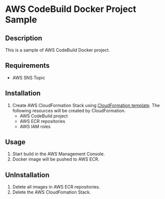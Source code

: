 # AWS CodeBuild Docker Project Sample


## Description

This is a sample of AWS CodeBuild Docker project.

## Requirements

* AWS SNS Topic

## Installation

1. Create AWS CloudFormation Stack using [CloudFormation template](./cloudformation/codebuild-project.yml). The following resources will be created by CloudFormation.
    * AWS CodeBuild project
    * AWS ECR repositories
    * AWS IAM roles

## Usage

1. Start build in the AWS Management Console.
1. Docker image will be pushed to AWS ECR.

## UnInstallation

1. Delete all images in AWS ECR repositories.
1. Delete the AWS CloudFomation Stack.

